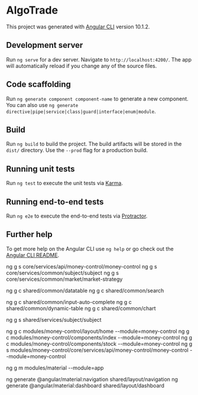 # AlgoTrade

This project was generated with [Angular CLI](https://github.com/angular/angular-cli) version 10.1.2.

## Development server

Run `ng serve` for a dev server. Navigate to `http://localhost:4200/`. The app will automatically reload if you change any of the source files.

## Code scaffolding

Run `ng generate component component-name` to generate a new component. You can also use `ng generate directive|pipe|service|class|guard|interface|enum|module`.

## Build

Run `ng build` to build the project. The build artifacts will be stored in the `dist/` directory. Use the `--prod` flag for a production build.

## Running unit tests

Run `ng test` to execute the unit tests via [Karma](https://karma-runner.github.io).

## Running end-to-end tests

Run `ng e2e` to execute the end-to-end tests via [Protractor](http://www.protractortest.org/).

## Further help

To get more help on the Angular CLI use `ng help` or go check out the [Angular CLI README](https://github.com/angular/angular-cli/blob/master/README.md).


ng g s core/services/api/money-control/money-control
ng g s core/services/common/subject/subject
ng g s core/services/common/market/market-strategy


ng g c shared/common/datatable
ng g c shared/common/search

ng g c shared/common/input-auto-complete
ng g c shared/common/dynamic-table
ng g c shared/common/chart

ng g s shared/services/subject/subject



ng g c modules/money-control/layout/home --module=money-control
ng g c modules/money-control/components/index --module=money-control
ng g c modules/money-control/components/stock --module=money-control
ng g s modules/money-control/core/services/api/money-control/money-control --module=money-control

ng g m modules/material --module=app



ng generate @angular/material:navigation shared/layout/navigation
ng generate @angular/material:dashboard shared/layout/dashboard